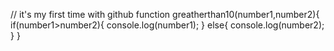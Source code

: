 // it's my first time with github 
function greatherthan10(number1,number2){
  if(number1>number2){
    console.log(number1);
    }
  else{
    console.log(number2);
}
}
